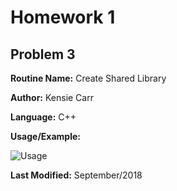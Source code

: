 # Homework 1

## Problem 3

**Routine Name:**           Create Shared Library

**Author:** Kensie Carr

**Language:** C++

 **Usage/Example:** 
 
 ![Usage](https://KensieCarr.github.io/Math-4610/Homework1/Problem3Input.JPG)

**Last Modified:** September/2018
